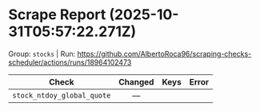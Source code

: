 # Scrape Report (2025-10-31T05:57:22.271Z)

Group: `stocks`  |  Run: https://github.com/AlbertoRoca96/scraping-checks-scheduler/actions/runs/18964102473

| Check | Changed | Keys | Error |
|---|:---:|:--|:--|
| `stock_ntdoy_global_quote` | — |  |  |
